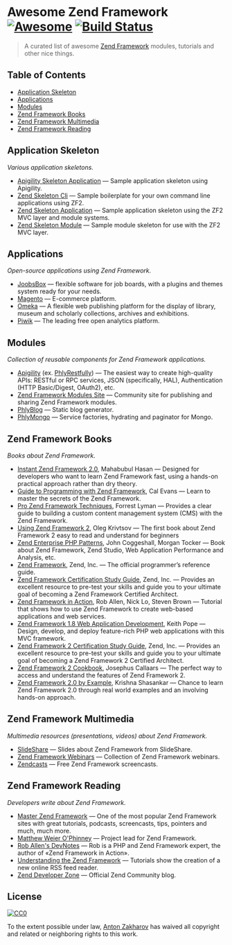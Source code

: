
# Awesome Zend Framework [![Awesome](https://cdn.rawgit.com/sindresorhus/awesome/d7305f38d29fed78fa85652e3a63e154dd8e8829/media/badge.svg)](https://github.com/sindresorhus/awesome) [![Build Status](https://travis-ci.org/27cm/awesome-zendframework.svg?branch=master)](https://travis-ci.org/27cm/awesome-zendframework)

> A curated list of awesome [Zend Framework](https://framework.zend.com/) modules, tutorials and other nice things.


## Table of Contents

- [Application Skeleton](#application-skeleton)
- [Applications](#applications)
- [Modules](#modules)
- [Zend Framework Books](#zend-framework-books)
- [Zend Framework Multimedia](#zend-framework-multimedia)
- [Zend Framework Reading](#zend-framework-reading)


## Application Skeleton
*Various application skeletons.*

- [Apigility Skeleton Application](https://github.com/zfcampus/zf-apigility-skeleton) — Sample application skeleton using Apigility.
- [Zend Skeleton Cli](https://github.com/slaff/ZendCliSkeleton) — Sample boilerplate for your own command line applications using ZF2.
- [Zend Skeleton Application](https://github.com/zendframework/ZendSkeletonApplication) — Sample application skeleton using the ZF2 MVC layer and module systems.
- [Zend Skeleton Module](https://github.com/zendframework/ZendSkeletonModule) — Sample module skeleton for use with the ZF2 MVC layer.


## Applications
*Open-source applications using Zend Framework.*

- [JoobsBox](http://www.joobsbox.com) — flexible software for job boards, with a plugins and themes system ready for your needs.
- [Magento](https://magento.com) — E-commerce platform.
- [Omeka](http://omeka.org) — A flexible web publishing platform for the display of library, museum and scholarly collections, archives and exhibitions.
- [Piwik](https://piwik.org) — The leading free open analytics platform.


## Modules
*Collection of reusable components for Zend Framework applications.*

- [Apigility](https://github.com/zfcampus/zf-apigility) (ex. [PhlyRestfully](https://github.com/phly/PhlyRestfully)) — The easiest way to create high-quality APIs: RESTful or RPC services, JSON (specifically, HAL), Authentication (HTTP Basic/Digest, OAuth2), etc.
- [Zend Framework Modules Site](https://zfmodules.com/) — Community site for publishing and sharing Zend Framework modules.
- [PhlyBlog](https://github.com/phly/PhlyBlog) — Static blog generator.
- [PhlyMongo](https://github.com/phly/PhlyMongo) — Service factories, hydrating and paginator for Mongo.


## Zend Framework Books
*Books about Zend Framework.*

- [Instant Zend Framework 2.0](https://www.packtpub.com/web-development/instant-zend-framework-20), Mahabubul Hasan — Designed for developers who want to learn Zend Framework fast, using a hands-on practical approach rather than dry theory.
- [Guide to Programming with Zend Framework](https://www.amazon.com/Architects-Guide-Programming-Zend-Framework/dp/0973862157), Cal Evans — Learn to master the secrets of the Zend Framework.
- [Pro Zend Framework Techniques](http://www.apress.com/9781430218791), Forrest Lyman — Provides a clear guide to building a custom content management system (CMS) with the Zend Framework.
- [Using Zend Framework 2](https://leanpub.com/using-zend-framework-2), Oleg Krivtsov — The first book about Zend Framework 2 easy to read and understand for beginners
- [Zend Enterprise PHP Patterns](http://www.apress.com/9781430219743), John Coggeshall, Morgan Tocker — Book about Zend Framework, Zend Studio, Web Application Performance and Analysis, etc.
- [Zend Framework](http://www.apress.com/9781430219064), Zend, Inc. — The official programmer’s reference guide.
- [Zend Framework Certification Study Guide](http://downloads.zend.com/framework/generic/ZFC_Study_Guide_v1.pdf), Zend, Inc. — Provides an excellent resource to pre-test your skills and guide you to your ultimate goal of becoming a Zend Framework Certified Architect.
- [Zend Framework in Action](https://www.manning.com/books/zend-framework-in-action), Rob Allen, Nick Lo, Steven Brown — Tutorial that shows how to use Zend Framework to create web-based applications and web services.
- [Zend Framework 1.8 Web Application Development](https://www.packtpub.com/web-development/zend-framework-18-web-application-development), Keith Pope — Design, develop, and deploy feature-rich PHP web applications with this MVC framework.
- [Zend Framework 2 Certification Study Guide](http://www.zend.com/en/services/certification/zf2-certification-study-guide), Zend, Inc. — Provides an excellent resource to pre-test your skills and guide you to your ultimate goal of becoming a Zend Framework 2 Certified Architect.
- [Zend Framework 2 Cookbook](https://www.packtpub.com/web-development/zend-framework-2-cookbook), Josephus Callaars — The perfect way to access and understand the features of Zend Framework 2.
- [Zend Framework 2.0 by Example](https://www.packtpub.com/web-development/zend-framework-20-example-beginner%E2%80%99s-guide), Krishna Shasankar — Chance to learn Zend Framework 2.0 through real world examples and an involving hands-on approach.


## Zend Framework Multimedia
*Multimedia resources (presentations, videos) about Zend Framework.*

- [SlideShare](http://www.slideshare.net/search/slideshow?q=zend+framework) — Slides about Zend Framework from SlideShare.
- [Zend Framework Webinars](http://www.zend.com/en/resources/webinars) — Collection of Zend Framework webinars.
- [Zendcasts](http://www.zendcasts.com) — Free Zend Framework screencasts.


## Zend Framework Reading
*Developers write about Zend Framework.*

- [Master Zend Framework](http://www.masterzendframework.com) — One of the most popular Zend Framework sites with great tutorials, podcasts, screencasts, tips, pointers and much, much more.
- [Matthew Weier O'Phinney](https://mwop.net/blog/tag/zend%20framework) — Project lead for Zend Framework.
- [Rob Allen's DevNotes](https://akrabat.com) — Rob is a PHP and Zend Framework expert, the author of «Zend Framework in Action».
- [Understanding the Zend Framework](http://www.ibm.com/developerworks/opensource/library/os-php-zend1/) — Tutorials show the creation of a new online RSS feed reader.
- [Zend Developer Zone](https://devzone.zend.com) — Official Zend Community blog.


## License

[![CC0](http://mirrors.creativecommons.org/presskit/buttons/88x31/svg/cc-zero.svg)](https://creativecommons.org/publicdomain/zero/1.0/)

To the extent possible under law, [Anton Zakharov](https://github.com/27cm) has waived all copyright and related or neighboring rights to this work.
